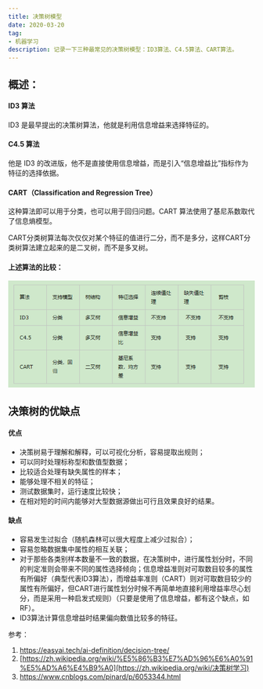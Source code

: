 ```yaml
---
title: 决策树模型
date: 2020-03-20
tag: 
- 机器学习
description: 记录一下三种最常见的决策树模型：ID3算法、C4.5算法、CART算法。
---
```


## 概述：

#### **ID3 算法**

ID3 是最早提出的决策树算法，他就是利用信息增益来选择特征的。

#### **C4.5 算法**

他是 ID3 的改进版，他不是直接使用信息增益，而是引入“信息增益比”指标作为特征的选择依据。

#### **CART（Classification and Regression Tree）**

这种算法即可以用于分类，也可以用于回归问题。CART 算法使用了基尼系数取代了信息熵模型。

CART分类树算法每次仅仅对某个特征的值进行二分，而不是多分，这样CART分类树算法建立起来的是二叉树，而不是多叉树。

#### **上述算法的比较：**

![img](https://raw.githubusercontent.com/1583902733/images/master/blogs/decisionTree.png)

## 决策树的优缺点

#### **优点**

- 决策树易于理解和解释，可以可视化分析，容易提取出规则；
- 可以同时处理标称型和数值型数据；
- 比较适合处理有缺失属性的样本；
- 能够处理不相关的特征；
- 测试数据集时，运行速度比较快；
- 在相对短的时间内能够对大型数据源做出可行且效果良好的结果。

#### **缺点**

- 容易发生过拟合（随机森林可以很大程度上减少过拟合）；
- 容易忽略数据集中属性的相互关联；
- 对于那些各类别样本数量不一致的数据，在决策树中，进行属性划分时，不同的判定准则会带来不同的属性选择倾向；信息增益准则对可取数目较多的属性有所偏好（典型代表ID3算法），而增益率准则（CART）则对可取数目较少的属性有所偏好，但CART进行属性划分时候不再简单地直接利用增益率尽心划分，而是采用一种启发式规则）（只要是使用了信息增益，都有这个缺点，如RF）。
- ID3算法计算信息增益时结果偏向数值比较多的特征。



参考：

1. https://easyai.tech/ai-definition/decision-tree/
2. [https://zh.wikipedia.org/wiki/%E5%86%B3%E7%AD%96%E6%A0%91%E5%AD%A6%E4%B9%A0](https://zh.wikipedia.org/wiki/决策树学习)
3. https://www.cnblogs.com/pinard/p/6053344.html

